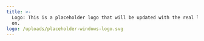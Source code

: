 ```yaml
---
title: >-
  Logo: This is a placeholder logo that will be updated with the real logo later
  on.
logo: /uploads/placeholder-windows-logo.svg
---
```


